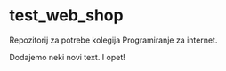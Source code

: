 # test_web_shop

Repozitorij za potrebe kolegija Programiranje za internet.

Dodajemo neki novi text. I opet!
